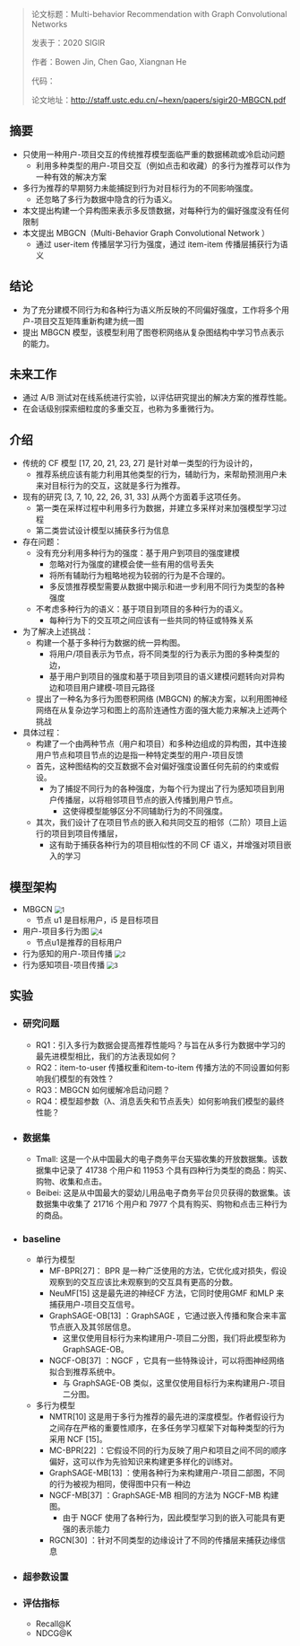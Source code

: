 > 论文标题：Multi-behavior Recommendation with Graph Convolutional Networks
>
> 发表于：2020 SIGIR
>
> 作者：Bowen Jin, Chen Gao, Xiangnan He
>
> 代码：
>
> 论文地址：http://staff.ustc.edu.cn/~hexn/papers/sigir20-MBGCN.pdf

## 摘要

- 只使用一种用户-项目交互的传统推荐模型面临严重的数据稀疏或冷启动问题
  - 利用多种类型的用户-项目交互（例如点击和收藏）的多行为推荐可以作为一种有效的解决方案
- 多行为推荐的早期努力未能捕捉到行为对目标行为的不同影响强度。
  - 还忽略了多行为数据中隐含的行为语义。
- 本文提出构建一个异构图来表示多反馈数据，对每种行为的偏好强度没有任何限制
- 本文提出 MBGCN（Multi-Behavior Graph Convolutional Network  ）
  - 通过 user-item 传播层学习行为强度，通过 item-item 传播层捕获行为语义

## 结论

- 为了充分建模不同行为和各种行为语义所反映的不同偏好强度，工作将多个用户-项目交互矩阵重新构建为统一图
- 提出 MBGCN 模型，该模型利用了图卷积网络从复杂图结构中学习节点表示的能力。

## 未来工作

- 通过 A/B 测试对在线系统进行实验，以评估研究提出的解决方案的推荐性能。
- 在会话级别探索细粒度的多重交互，也称为多重微行为。

## 介绍

- 传统的 CF 模型 [17, 20, 21, 23, 27] 是针对单一类型的行为设计的，
  - 推荐系统应该有能力利用其他类型的行为，辅助行为，来帮助预测用户未来对目标行为的交互，这就是多行为推荐。
- 现有的研究 [3, 7, 10, 22, 26, 31, 33] 从两个方面着手这项任务。
  - 第一类在采样过程中利用多行为数据，并建立多采样对来加强模型学习过程
  - 第二类尝试设计模型以捕获多行为信息
- 存在问题：
  - 没有充分利用多种行为的强度：基于用户到项目的强度建模
    - 忽略对行为强度的建模会使一些有用的信号丢失
    - 将所有辅助行为粗略地视为较弱的行为是不合理的。
    - 多反馈推荐模型需要从数据中揭示和进一步利用不同行为类型的各种强度
  - 不考虑多种行为的语义：基于项目到项目的多种行为的语义。
    - 每种行为下的交互项之间应该有一些共同的特征或特殊关系
- 为了解决上述挑战：
  - 构建一个基于多种行为数据的统一异构图。
    - 将用户/项目表示为节点，将不同类型的行为表示为图的多种类型的边，
    - 基于用户到项目的强度和基于项目到项目的语义建模问题转向对异构边和项目用户建模-项目元路径
  - 提出了一种名为多行为图卷积网络 (MBGCN) 的解决方案，以利用图神经网络在从复杂边学习和图上的高阶连通性方面的强大能力来解决上述两个挑战
- 具体过程：
  - 构建了一个由两种节点（用户和项目）和多种边组成的异构图，其中连接用户节点和项目节点的边是指一种特定类型的用户-项目反馈
  - 首先，这种图结构的交互数据不会对偏好强度设置任何先前的约束或假设。
    - 为了捕捉不同行为的各种强度，为每个行为提出了行为感知项目到用户传播层，以将相邻项目节点的嵌入传播到用户节点。
      - 这使得模型能够区分不同辅助行为的不同强度。
  - 其次，我们设计了在项目节点的嵌入和共同交互的相邻（二阶）项目上运行的项目到项目传播层，
    - 这有助于捕获各种行为的项目相似性的不同 CF 语义，并增强对项目嵌入的学习

## 模型架构

- MBGCN
  <img src="img/1.png" alt="1" style="zoom:80%;" />
  - 节点 u1 是目标用户，i5 是目标项目
- 用户-项目多行为图
  <img src="img/4.png" alt="4" style="zoom:80%;" />
  - 节点u1是推荐的目标用户
- 行为感知的用户-项目传播
  <img src="img/2.png" alt="2" style="zoom:80%;" />
- 行为感知项目-项目传播
  <img src="img/3.png" alt="3" style="zoom:80%;" />

## 实验

- ### 研究问题

  - RQ1：引入多行为数据会提高推荐性能吗？与旨在从多行为数据中学习的最先进模型相比，我们的方法表现如何？ 
  - RQ2：item-to-user  传播权重和item-to-item 传播方法的不同设置如何影响我们模型的有效性？
  - RQ3：MBGCN 如何缓解冷启动问题？ 
  - RQ4：模型超参数（λ、消息丢失和节点丢失）如何影响我们模型的最终性能？

- ### 数据集

  - Tmall: 这是一个从中国最大的电子商务平台天猫收集的开放数据集。该数据集中记录了 41738 个用户和 11953  个具有四种行为类型的商品：购买、购物、收集和点击。 
  - Beibei: 这是从中国最大的婴幼儿用品电子商务平台贝贝获得的数据集。该数据集中收集了 21716 个用户和  7977 个具有购买、购物和点击三种行为的商品。

- ### baseline

  - 单行为模型
    - MF-BPR[27]： BPR 是一种广泛使用的方法，它优化成对损失，假设观察到的交互应该比未观察到的交互具有更高的分数。 
    - NeuMF[15]  这是最先进的神经CF 方法，它同时使用GMF 和MLP 来捕获用户-项目交互信号。
    - GraphSAGE-OB[13] ：GraphSAGE  ，它通过嵌入传播和聚合来丰富节点嵌入及其邻居信息。
      - 这里仅使用目标行为来构建用户-项目二分图，我们将此模型称为  GraphSAGE-OB。
    - NGCF-OB[37] ：NGCF ，它具有一些特殊设计，可以将图神经网络拟合到推荐系统中。
      - 与  GraphSAGE-OB 类似，这里仅使用目标行为来构建用户-项目二分图。
  - 多行为模型
    - NMTR[10]  这是用于多行为推荐的最先进的深度模型。作者假设行为之间存在严格的重要性顺序，在多任务学习框架下对每种类型的行为采用 NCF  [15]。
    - MC-BPR[22] ：它假设不同的行为反映了用户和项目之间不同的顺序偏好，这可以作为先验知识来构建更多样化的训练对。
    - GraphSAGE-MB[13] ：使用各种行为来构建用户-项目二部图，不同的行为被视为相同，使得图中只有一种边
    - NGCF-MB[37] ：GraphSAGE-MB 相同的方法为 NGCF-MB 构建图。
      - 由于 NGCF  使用了各种行为，因此模型学习到的嵌入可能具有更强的表示能力
    - RGCN[30] ：针对不同类型的边缘设计了不同的传播层来捕获边缘信息

- ### 超参数设置

- ### 评估指标

  - Recall@K 
  - NDCG@K